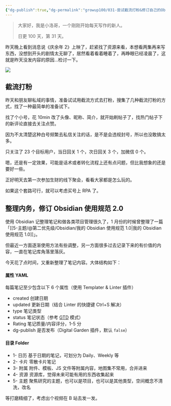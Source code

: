 ```yaml
---
{"dg-publish":true,"dg-permalink":"growup100/031-尝试截流打粉&修订自己的Obsidian使用规范2.0","permalink":"/growup100/031-尝试截流打粉&修订自己的Obsidian使用规范2.0/","tags":["小洛哥成长笔记"],"noteIcon":"1","created":"2024-05-17","updated":"2024-05-17"}
---
```



> 大家好，我是小洛哥，一个刚刚开始每天写作的新人。
> 
> 日更 100 天，第 31 天。

昨天晚上看到消息说《庆余年 2》上映了，赶紧找了资源来看，本想看两集再来写东西，没想到开头的剧情太无聊了，居然看着看着睡着了，再睁眼已经凌晨了，这就是昨天没发内容的原因...检讨一下。

![](http://img.xlg.life/images%2F2024%2F05%2F17%2F20240517235725-9cddf0a8b22d626a0e0f1ecf353e7948.png)

## 截流打粉
昨天和朋友聊私域的事情，准备试试用截流方式去打粉，搜集了几种截流打粉的方式，找了一种最简单的准备试下。

找了个小号，花 10min 改了头像、昵称、简介，就开始刷帖子了，找热门帖子下的新评论直接去关注点赞。

因为不太清楚这种白号频繁去私信关注的话，是不是会违规封号，所以也没敢搞太多。

只关注了 23 个目标用户，当日回关 1 个，次日回关 3 个，加微信 0 个。

嗯，还是有一定效果，可能是话术或者转化流程上还有点问题，但比我想象的还是要好一些。

正好明天去第一次参加生财的线下聚会，看看大家都是怎么玩的。

如果这个套路可行，就可以考虑买号上 RPA 了。

## 整理内务，修订 Obsidian 使用规范 2.0

使用 Obsidian 记整理笔记和做各类项目管理很久了，1 月份的时候曾整理了一篇 「[[5-主题/@第二优先级/Obsidian/我的 Obsidian 使用规范 1.0\|我的 Obsidian 使用规范 1.0]]」。

但最近一方面逐渐使用方法有些调整，另一方面很多过去记录下来的有价值的内容，一直在笔记库角落里落灰。

今天花了点时间，又重新整理了笔记内容。大体结构如下：

#### 属性 YAML
每篇笔记至少包含以下 6 个属性（使用 Templater & Linter 插件）
- created 创建日期
- updated 更新日期（结合 Linter 的快捷键 Ctrl+S 解决）
- type 笔记类型
- status 笔记状态（参考 [GTD](https://baike.baidu.com/item/GTD) 模式）
- Rating 笔记质量/内容评分，1-5 分
- dg-publish 是否发布（Digital Garden 插件，默认 `false`）

#### 目录 Folder
- 1- 日历 基于日期的笔记，可划分为 Daily、Weekly 等
- 2- 卡片 零散卡片笔记
- 3- 附属 附件、模板、JS 文件等附属内容，地图集不常用，合并进来
- 4- 资源 资源库，觉得未来可能有用的东西收集起来
- 5- 主题 聚焦研究的主题，也可以是项目，也可以是其他类型，空间概念不清洗，改名

等打磨精细了，考虑出个视频在 B 站去发一发。
